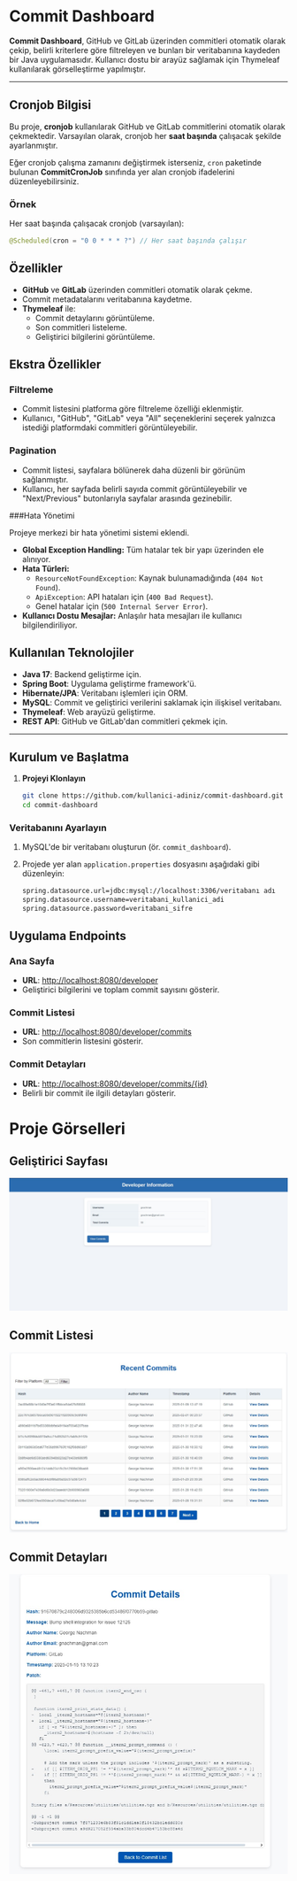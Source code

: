 # Commit Dashboard

**Commit Dashboard**, GitHub ve GitLab üzerinden commitleri otomatik olarak çekip, belirli kriterlere göre filtreleyen ve bunları bir veritabanına kaydeden bir Java uygulamasıdır. Kullanıcı dostu bir arayüz sağlamak için Thymeleaf kullanılarak görselleştirme yapılmıştır.

---

## Cronjob Bilgisi

Bu proje, **cronjob** kullanılarak GitHub ve GitLab commitlerini otomatik olarak çekmektedir. Varsayılan olarak, cronjob her **saat başında** çalışacak şekilde ayarlanmıştır.

Eğer cronjob çalışma zamanını değiştirmek isterseniz, `cron` paketinde bulunan **CommitCronJob** sınıfında yer alan cronjob ifadelerini düzenleyebilirsiniz.

### Örnek
Her saat başında çalışacak cronjob (varsayılan):
```java
@Scheduled(cron = "0 0 * * * ?") // Her saat başında çalışır
```

## Özellikler

- **GitHub** ve **GitLab** üzerinden commitleri otomatik olarak çekme.
- Commit metadatalarını veritabanına kaydetme.
- **Thymeleaf** ile:
  - Commit detaylarını görüntüleme.
  - Son commitleri listeleme.
  - Geliştirici bilgilerini görüntüleme.


## Ekstra Özellikler

### Filtreleme
- Commit listesini platforma göre filtreleme özelliği eklenmiştir. 
- Kullanıcı, "GitHub", "GitLab" veya "All" seçeneklerini seçerek yalnızca istediği platformdaki commitleri görüntüleyebilir.

### Pagination
- Commit listesi, sayfalara bölünerek daha düzenli bir görünüm sağlanmıştır.
- Kullanıcı, her sayfada belirli sayıda commit görüntüleyebilir ve "Next/Previous" butonlarıyla sayfalar arasında gezinebilir.

###Hata Yönetimi

Projeye merkezi bir hata yönetimi sistemi eklendi.

- **Global Exception Handling:** Tüm hatalar tek bir yapı üzerinden ele alınıyor.
- **Hata Türleri:**
  - `ResourceNotFoundException`: Kaynak bulunamadığında (`404 Not Found`).
  - `ApiException`: API hataları için (`400 Bad Request`).
  - Genel hatalar için (`500 Internal Server Error`).
- **Kullanıcı Dostu Mesajlar:** Anlaşılır hata mesajları ile kullanıcı bilgilendiriliyor.

## Kullanılan Teknolojiler

- **Java 17**: Backend geliştirme için.
- **Spring Boot**: Uygulama geliştirme framework'ü.
- **Hibernate/JPA**: Veritabanı işlemleri için ORM.
- **MySQL**: Commit ve geliştirici verilerini saklamak için ilişkisel veritabanı.
- **Thymeleaf**: Web arayüzü geliştirme.
- **REST API**: GitHub ve GitLab'dan commitleri çekmek için.

---

## Kurulum ve Başlatma

1. **Projeyi Klonlayın**
   ```bash
   git clone https://github.com/kullanici-adiniz/commit-dashboard.git
   cd commit-dashboard
   ```
  
### Veritabanını Ayarlayın

1. MySQL'de bir veritabanı oluşturun (ör. `commit_dashboard`).

2. Projede yer alan `application.properties` dosyasını aşağıdaki gibi düzenleyin:
   ```properties
   spring.datasource.url=jdbc:mysql://localhost:3306/veritabanı adı
   spring.datasource.username=veritabani_kullanici_adi
   spring.datasource.password=veritabani_sifre
   ```

## Uygulama Endpoints

### Ana Sayfa

- **URL**: [http://localhost:8080/developer](http://localhost:8080/developer)  
- Geliştirici bilgilerini ve toplam commit sayısını gösterir.

### Commit Listesi

- **URL**: [http://localhost:8080/developer/commits](http://localhost:8080/developer/commits)  
- Son commitlerin listesini gösterir.

### Commit Detayları

- **URL**: [http://localhost:8080/developer/commits/{id}](http://localhost:8080/developer/commits/{id})  
- Belirli bir commit ile ilgili detayları gösterir.


# Proje Görselleri

## Geliştirici Sayfası
![Developer Page](src/main/resources/static/images/developer_page.jpg)

## Commit Listesi
![Commit List](src/main/resources/static/images/commit_list.jpg)

## Commit Detayları
![Commit Detail](src/main/resources/static/images/commit_detail.jpg)


